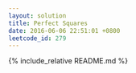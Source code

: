 ```yaml
---
layout: solution
title: Perfect Squares
date: 2016-06-06 22:51:01 +0800
leetcode_id: 279
---
```

{% include_relative README.md %}
